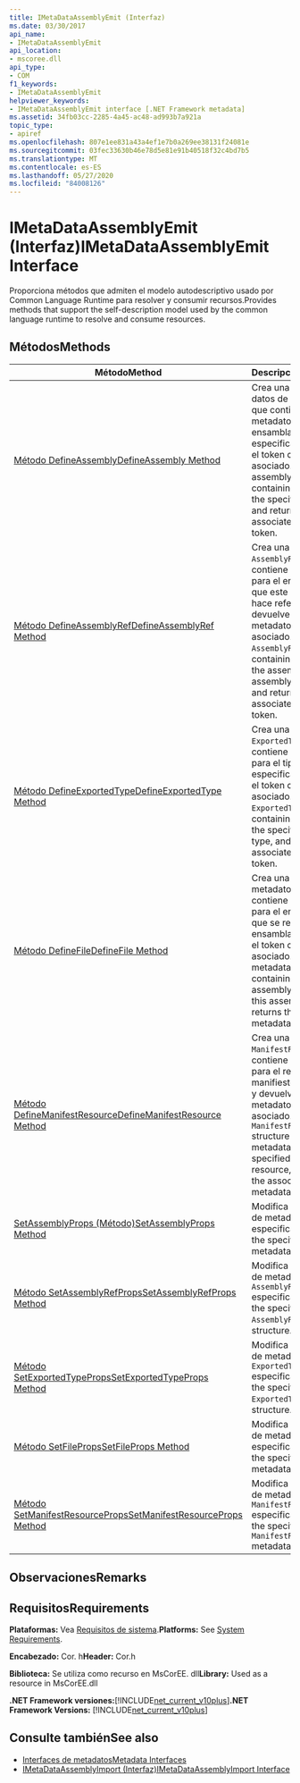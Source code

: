 ```yaml
---
title: IMetaDataAssemblyEmit (Interfaz)
ms.date: 03/30/2017
api_name:
- IMetaDataAssemblyEmit
api_location:
- mscoree.dll
api_type:
- COM
f1_keywords:
- IMetaDataAssemblyEmit
helpviewer_keywords:
- IMetaDataAssemblyEmit interface [.NET Framework metadata]
ms.assetid: 34fb03cc-2285-4a45-ac48-ad993b7a921a
topic_type:
- apiref
ms.openlocfilehash: 807e1ee831a43a4ef1e7b0a269ee38131f24081e
ms.sourcegitcommit: 03fec33630b46e78d5e81e91b40518f32c4bd7b5
ms.translationtype: MT
ms.contentlocale: es-ES
ms.lasthandoff: 05/27/2020
ms.locfileid: "84008126"
---
```

# <a name="imetadataassemblyemit-interface"></a><span data-ttu-id="f434c-102">IMetaDataAssemblyEmit (Interfaz)</span><span class="sxs-lookup"><span data-stu-id="f434c-102">IMetaDataAssemblyEmit Interface</span></span>
<span data-ttu-id="f434c-103">Proporciona métodos que admiten el modelo autodescriptivo usado por Common Language Runtime para resolver y consumir recursos.</span><span class="sxs-lookup"><span data-stu-id="f434c-103">Provides methods that support the self-description model used by the common language runtime to resolve and consume resources.</span></span>  
  
## <a name="methods"></a><span data-ttu-id="f434c-104">Métodos</span><span class="sxs-lookup"><span data-stu-id="f434c-104">Methods</span></span>  
  
|<span data-ttu-id="f434c-105">Método</span><span class="sxs-lookup"><span data-stu-id="f434c-105">Method</span></span>|<span data-ttu-id="f434c-106">Descripción</span><span class="sxs-lookup"><span data-stu-id="f434c-106">Description</span></span>|  
|------------|-----------------|  
|[<span data-ttu-id="f434c-107">Método DefineAssembly</span><span class="sxs-lookup"><span data-stu-id="f434c-107">DefineAssembly Method</span></span>](imetadataassemblyemit-defineassembly-method.md)|<span data-ttu-id="f434c-108">Crea una estructura de datos de ensamblado que contiene los metadatos para el ensamblado especificado y devuelve el token de metadatos asociado.</span><span class="sxs-lookup"><span data-stu-id="f434c-108">Creates an assembly data structure containing metadata for the specified assembly, and returns the associated metadata token.</span></span>|  
|[<span data-ttu-id="f434c-109">Método DefineAssemblyRef</span><span class="sxs-lookup"><span data-stu-id="f434c-109">DefineAssemblyRef Method</span></span>](imetadataassemblyemit-defineassemblyref-method.md)|<span data-ttu-id="f434c-110">Crea una estructura `AssemblyRef` que contiene los metadatos para el ensamblado al que este ensamblado hace referencia y devuelve el token de metadatos asociado.</span><span class="sxs-lookup"><span data-stu-id="f434c-110">Creates an `AssemblyRef` structure containing metadata for the assembly that this assembly references, and returns the associated metadata token.</span></span>|  
|[<span data-ttu-id="f434c-111">Método DefineExportedType</span><span class="sxs-lookup"><span data-stu-id="f434c-111">DefineExportedType Method</span></span>](imetadataassemblyemit-defineexportedtype-method.md)|<span data-ttu-id="f434c-112">Crea una estructura `ExportedType` que contiene los metadatos para el tipo exportado especificado y devuelve el token de metadatos asociado.</span><span class="sxs-lookup"><span data-stu-id="f434c-112">Creates an `ExportedType` structure containing metadata for the specified exported type, and returns the associated metadata token.</span></span>|  
|[<span data-ttu-id="f434c-113">Método DefineFile</span><span class="sxs-lookup"><span data-stu-id="f434c-113">DefineFile Method</span></span>](imetadataassemblyemit-definefile-method.md)|<span data-ttu-id="f434c-114">Crea una estructura de metadatos `File` que contiene los metadatos para el ensamblado al que se refiere este ensamblado y devuelve el token de metadatos asociado.</span><span class="sxs-lookup"><span data-stu-id="f434c-114">Creates a `File` metadata structure containing metadata for assembly referenced by this assembly, and returns the associated metadata token.</span></span>|  
|[<span data-ttu-id="f434c-115">Método DefineManifestResource</span><span class="sxs-lookup"><span data-stu-id="f434c-115">DefineManifestResource Method</span></span>](imetadataassemblyemit-definemanifestresource-method.md)|<span data-ttu-id="f434c-116">Crea una estructura `ManifestResource` que contiene los metadatos para el recurso de manifiesto especificado y devuelve el token de metadatos asociado.</span><span class="sxs-lookup"><span data-stu-id="f434c-116">Creates a `ManifestResource` structure containing metadata for the specified manifest resource, and returns the associated metadata token.</span></span>|  
|[<span data-ttu-id="f434c-117">SetAssemblyProps (Método)</span><span class="sxs-lookup"><span data-stu-id="f434c-117">SetAssemblyProps Method</span></span>](imetadataassemblyemit-setassemblyprops-method.md)|<span data-ttu-id="f434c-118">Modifica la estructura de metadatos `Assembly` especificada.</span><span class="sxs-lookup"><span data-stu-id="f434c-118">Modifies the specified `Assembly` metadata structure.</span></span>|  
|[<span data-ttu-id="f434c-119">Método SetAssemblyRefProps</span><span class="sxs-lookup"><span data-stu-id="f434c-119">SetAssemblyRefProps Method</span></span>](imetadataassemblyemit-setassemblyrefprops-method.md)|<span data-ttu-id="f434c-120">Modifica la estructura de metadatos `AssemblyRef` especificada.</span><span class="sxs-lookup"><span data-stu-id="f434c-120">Modifies the specified `AssemblyRef` metadata structure.</span></span>|  
|[<span data-ttu-id="f434c-121">Método SetExportedTypeProps</span><span class="sxs-lookup"><span data-stu-id="f434c-121">SetExportedTypeProps Method</span></span>](imetadataassemblyemit-setexportedtypeprops-method.md)|<span data-ttu-id="f434c-122">Modifica la estructura de metadatos `ExportedType` especificada.</span><span class="sxs-lookup"><span data-stu-id="f434c-122">Modifies the specified `ExportedType` metadata structure.</span></span>|  
|[<span data-ttu-id="f434c-123">Método SetFileProps</span><span class="sxs-lookup"><span data-stu-id="f434c-123">SetFileProps Method</span></span>](imetadataassemblyemit-setfileprops-method.md)|<span data-ttu-id="f434c-124">Modifica la estructura de metadatos `File` especificada.</span><span class="sxs-lookup"><span data-stu-id="f434c-124">Modifies the specified `File` metadata structure.</span></span>|  
|[<span data-ttu-id="f434c-125">Método SetManifestResourceProps</span><span class="sxs-lookup"><span data-stu-id="f434c-125">SetManifestResourceProps Method</span></span>](imetadataassemblyemit-setmanifestresourceprops-method.md)|<span data-ttu-id="f434c-126">Modifica la estructura de metadatos `ManifestResource` especificada.</span><span class="sxs-lookup"><span data-stu-id="f434c-126">Modifies the specified `ManifestResource` metadata structure.</span></span>|  
  
## <a name="remarks"></a><span data-ttu-id="f434c-127">Observaciones</span><span class="sxs-lookup"><span data-stu-id="f434c-127">Remarks</span></span>  
  
## <a name="requirements"></a><span data-ttu-id="f434c-128">Requisitos</span><span class="sxs-lookup"><span data-stu-id="f434c-128">Requirements</span></span>  
 <span data-ttu-id="f434c-129">**Plataformas:** Vea [Requisitos de sistema](../../get-started/system-requirements.md).</span><span class="sxs-lookup"><span data-stu-id="f434c-129">**Platforms:** See [System Requirements](../../get-started/system-requirements.md).</span></span>  
  
 <span data-ttu-id="f434c-130">**Encabezado:** Cor. h</span><span class="sxs-lookup"><span data-stu-id="f434c-130">**Header:** Cor.h</span></span>  
  
 <span data-ttu-id="f434c-131">**Biblioteca:** Se utiliza como recurso en MsCorEE. dll</span><span class="sxs-lookup"><span data-stu-id="f434c-131">**Library:** Used as a resource in MsCorEE.dll</span></span>  
  
 <span data-ttu-id="f434c-132">**.NET Framework versiones:**[!INCLUDE[net_current_v10plus](../../../../includes/net-current-v10plus-md.md)]</span><span class="sxs-lookup"><span data-stu-id="f434c-132">**.NET Framework Versions:** [!INCLUDE[net_current_v10plus](../../../../includes/net-current-v10plus-md.md)]</span></span>  
  
## <a name="see-also"></a><span data-ttu-id="f434c-133">Consulte también</span><span class="sxs-lookup"><span data-stu-id="f434c-133">See also</span></span>

- [<span data-ttu-id="f434c-134">Interfaces de metadatos</span><span class="sxs-lookup"><span data-stu-id="f434c-134">Metadata Interfaces</span></span>](metadata-interfaces.md)
- [<span data-ttu-id="f434c-135">IMetaDataAssemblyImport (Interfaz)</span><span class="sxs-lookup"><span data-stu-id="f434c-135">IMetaDataAssemblyImport Interface</span></span>](imetadataassemblyimport-interface.md)
